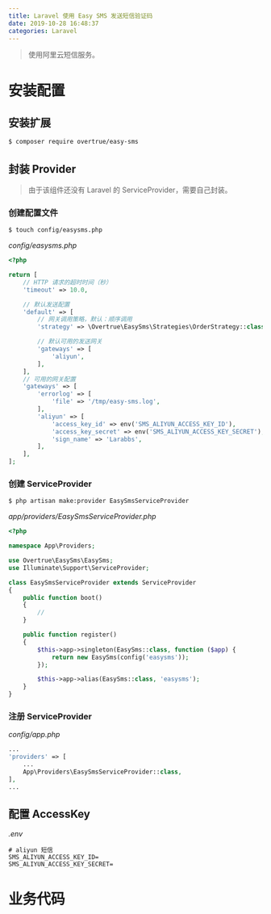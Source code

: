 ```yaml
---
title: Laravel 使用 Easy SMS 发送短信验证码
date: 2019-10-28 16:48:37
categories: Laravel
---
```


> 使用阿里云短信服务。

# 安装配置

## 安装扩展

```bash
$ composer require overtrue/easy-sms
```

<!-- more -->

## 封装 Provider

> 由于该组件还没有 Laravel 的 ServiceProvider，需要自己封装。 

### 创建配置文件

```bash
$ touch config/easysms.php
```

*config/easysms.php*

```php
<?php

return [
    // HTTP 请求的超时时间（秒）
    'timeout' => 10.0,

    // 默认发送配置
    'default' => [
        // 网关调用策略，默认：顺序调用
        'strategy' => \Overtrue\EasySms\Strategies\OrderStrategy::class,

        // 默认可用的发送网关
        'gateways' => [
            'aliyun',
        ],
    ],
    // 可用的网关配置
    'gateways' => [
        'errorlog' => [
            'file' => '/tmp/easy-sms.log',
        ],
        'aliyun' => [
            'access_key_id' => env('SMS_ALIYUN_ACCESS_KEY_ID'),
            'access_key_secret' => env('SMS_ALIYUN_ACCESS_KEY_SECRET'),
            'sign_name' => 'Larabbs',
        ],
    ],
];
```

### 创建 ServiceProvider 

```bash
$ php artisan make:provider EasySmsServiceProvider
```

*app/providers/EasySmsServiceProvider.php* 

```php
<?php

namespace App\Providers;

use Overtrue\EasySms\EasySms;
use Illuminate\Support\ServiceProvider;

class EasySmsServiceProvider extends ServiceProvider
{
    public function boot()
    {
        //
    }

    public function register()
    {
        $this->app->singleton(EasySms::class, function ($app) {
            return new EasySms(config('easysms'));
        });

        $this->app->alias(EasySms::class, 'easysms');
    }
}
```

### 注册 ServiceProvider 

*config/app.php* 

```php
...
'providers' => [
    ...
    App\Providers\EasySmsServiceProvider::class,
],
...
```

## 配置 AccessKey 

*.env*

```env
# aliyun 短信
SMS_ALIYUN_ACCESS_KEY_ID=
SMS_ALIYUN_ACCESS_KEY_SECRET=
```

# 业务代码












